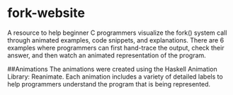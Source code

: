 # fork-website
A resource to help beginner C programmers visualize the fork() system call through animated examples, code snippets, and explanations. There are 6 examples where programmers can first hand-trace the output, check their answer, and then watch an animated representation of the program. 

##Animations
The animations were created using the Haskell Animation Library: Reanimate. Each animation includes a variety of detailed labels to help programmers understand the program that is being represented. 
